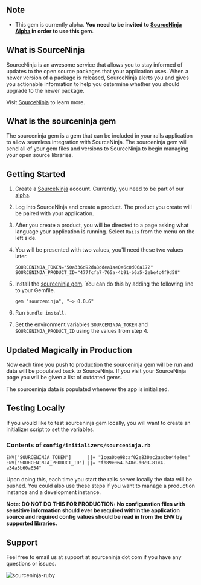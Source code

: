 Note
----
* This gem is currently alpha. __You need to be invited to [SourceNinja Alpha](http://www.sourceninja.com/sign-up.html) in order to use this gem__.

What is SourceNinja
-------------------
SourceNinja is an awesome service that allows you to stay informed of updates to the open source packages that your application uses. When a newer version of a package is released, SourceNinja alerts you and gives you actionable information to help you determine whether you should upgrade to the newer package.

Visit [SourceNinja](http://sourceninja.com) to learn more.

What is the sourceninja gem
---------------------------
The sourceninja gem is a gem that can be included in your rails application to allow seamless integration with SourceNinja. The sourceninja gem will send all of your gem files and versions to SourceNinja to begin managing your open source libraries.

Getting Started
---------------
1. Create a [SourceNinja](http://sourceninja.com) account. Currently, you need to be part of our [alpha](http://www.sourceninja.com/sign-up.html).

2. Log into SourceNinja and create a product. The product you create will be paired with your application.

3. After you create a product, you will be directed to a page asking what language your application is running. Select `Rails` from the menu on the left side. 

4. You will be presented with two values, you'll need these two values later.
    ```
    SOURCENINJA_TOKEN="50a336d92da8ddea1ae0a6c0d06a172"
    SOURCENINJA_PRODUCT_ID="477fcfa7-765a-4b91-b6a5-2ebe4c4f9d58"
    ```

5. Install the [sourceninja gem](http://github.com/SourceNinja/sourceninja-ruby). You can do this by adding the following line to your Gemfile.
    ```
    gem "sourceninja", "~> 0.0.6"
    ```

6. Run `bundle install`.

7. Set the environment variables ```SOURCENINJA_TOKEN``` and ```SOURCENINJA_PRODUCT_ID``` using the values from step 4.

Updated Magically in Production
-----------------
Now each time you push to production the sourceninja gem will be run and data will be populated back to SourceNinja. If you visit your SourceNinja page you will be given a list of outdated gems.

The sourceninja data is populated whenever the app is initialized.

Testing Locally
---------------
If you would like to test sourceninja gem locally, you will want to create an initializer script to set the variables.

### Contents of `config/initializers/sourceninja.rb`
	ENV["SOURCENINJA_TOKEN"]      ||= "1cea0be98caf02e830ac2aadbe44e4ee"
	ENV["SOURCENINJA_PRODUCT_ID"] ||= "fb89e064-b48c-d0c3-81x4-a34a5b60a654"

Upon doing this, each time you start the rails server locally the data will be pushed. You could also use these steps if you want to manage a production instance and a development instance.

__Note: DO NOT DO THIS FOR PRODUCTION: No configuration files with sensitive information should ever be required within the application source and required config values should be read in from the ENV by supported libraries.__

Support
-------
Feel free to email us at support at sourceninja dot com if you have any questions or issues.

![sourceninja-ruby](http://cl.ly/2x001f2y042U3b05143Z/Screen%20shot%202012-03-16%20at%202.51.05%20PM.png)